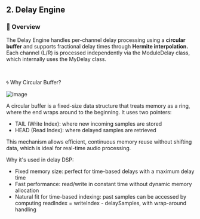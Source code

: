 ## 2. Delay Engine

### 🔷 Overview
The Delay Engine handles per-channel delay processing using a **circular buffer** and supports fractional delay times through **Hermite interpolation.** Each channel (L/R) is processed independently via the ModuleDelay class, which internally uses the MyDelay class.

<br>

🌀 Why Circular Buffer?

![image](https://github.com/user-attachments/assets/2465bb49-4543-4788-be7b-b46365a9abe1)

A circular buffer is a fixed-size data structure that treats memory as a ring, where the end wraps around to the beginning. It uses two pointers:

- TAIL (Write Index): where new incoming samples are stored
- HEAD (Read Index): where delayed samples are retrieved

This mechanism allows efficient, continuous memory reuse without shifting data, which is ideal for real-time audio processing.

Why it's used in delay DSP:

- Fixed memory size: perfect for time-based delays with a maximum delay time
- Fast performance: read/write in constant time without dynamic memory allocation
- Natural fit for time-based indexing: past samples can be accessed by computing readIndex = writeIndex - delaySamples, with wrap-around handling
